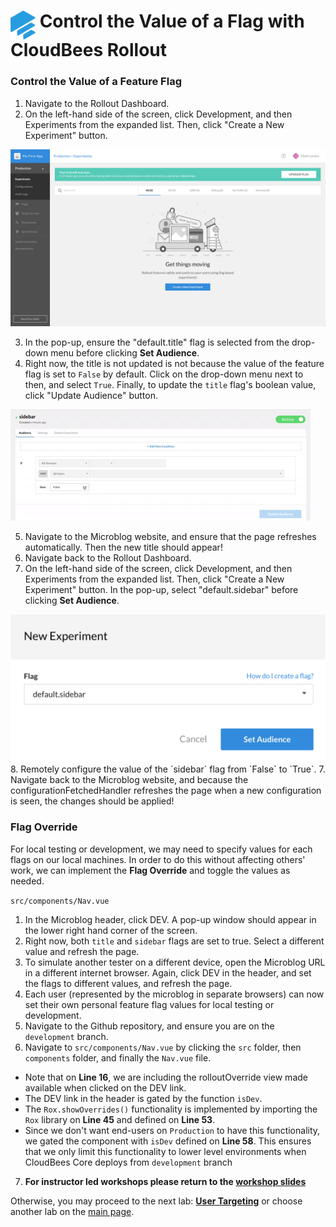 # <img src="images/Rollout-blue.svg" alt="CloudBees Rollout Logo" width="40" align="top"> Control the Value of a Flag with CloudBees Rollout

### Control the Value of a Feature Flag

1. Navigate to the Rollout Dashboard.
2. On the left-hand side of the screen, click Development, and then Experiments from the expanded list. Then, click "Create a New Experiment" button.
<p><img src="images/ProdCreateNewExp.png" />

3. In the pop-up, ensure the "default.title" flag is selected from the drop-down menu before clicking **Set Audience**.
4. Right now, the title is not updated is not because the value of the feature flag is set to `False` by default. Click on the drop-down menu next to then, and select `True`. Finally, to update the `title` flag's boolean value, click "Update Audience" button.
<p><img src="images/UpdateAudience.gif" />

5. Navigate to the Microblog website, and ensure that the page refreshes automatically. Then the new title should appear!
6. Navigate back to the Rollout Dashboard.
7. On the left-hand side of the screen, click Development, and then Experiments from the expanded list. Then, click "Create a New Experiment" button. In the pop-up, select "default.sidebar" before clicking **Set Audience**.
<p><img src="images/CreateNewSidebarExp.png" />	
8. Remotely configure the value of the `sidebar` flag from `False` to `True`.
7. Navigate back to the Microblog website, and because the configurationFetchedHandler refreshes the page when a new configuration is seen, the changes should be applied!

### Flag Override
For local testing or development, we may need to specify values for each flags on our local machines. In order to do this without affecting others' work, we can implement the **Flag Override** and toggle the values as needed.

`src/components/Nav.vue`
1. In the Microblog header, click DEV. A pop-up window should appear in the lower right hand corner of the screen.
2. Right now, both `title` and `sidebar` flags are set to true. Select a different value and refresh the page. 
3. To simulate another tester on a different device, open the Microblog URL in a different internet browser. Again, click DEV in the header, and set the flags to different values, and refresh the page.
4. Each user (represented by the microblog in separate browsers) can now set their own personal feature flag values for local testing or development.
5. Navigate to the Github repository, and ensure you are on the `development` branch.
6. Navigate to `src/components/Nav.vue` by clicking the `src` folder, then `components` folder, and finally the `Nav.vue` file.
* Note that on **Line 16**, we are including the rolloutOverride view made available when clicked on the DEV link.
* The DEV link in the header is gated by the function `isDev`.
* The `Rox.showOverrides()` functionality is implemented by importing the `Rox` library on **Line 45** and defined on **Line 53**.
* Since we don't want end-users on `Production` to have this functionality, we gated the component with `isDev` defined on **Line 58**. This ensures that we only limit this functionality to lower level environments when CloudBees Core deploys from `development` branch

7. **For instructor led workshops please return to the [workshop slides](https://cloudbees-days.github.io/core-rollout-flow-workshop/rollout/#1)**

Otherwise, you may proceed to the next lab: [**User Targeting**](../rolloutTargeting/rolloutTargeting.md) or choose another lab on the [main page](../../README.md#workshop-labs).
